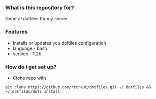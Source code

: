 ### What is this repository for? ###
General dotfiles for my server

### Features ###
* Installs or updates you doftiles configuration 
* language - bash
* version - 1.2b

### How do I get set up? ###
* Clone repo with 

```
git clone https://github.com/retraut/dotfiles.git ~/.dotfiles && ~/.dotfiles/dots install
```
